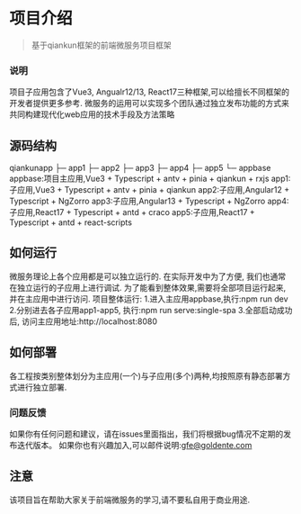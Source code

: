# 项目介绍
> 基于qiankun框架的前端微服务项目框架

### 说明
项目子应用包含了Vue3, Angualr12/13, React17三种框架,可以给擅长不同框架的开发者提供更多参考.
微服务的运用可以实现多个团队通过独立发布功能的方式来共同构建现代化web应用的技术手段及方法策略 

## 源码结构
qiankunapp 
├─ app1 
├─ app2 
├─ app3 
├─ app4 
├─ app5 
└─ appbase 
appbase:项目主应用,Vue3 + Typescript + antv + pinia + qiankun + rxjs
app1:子应用,Vue3 + Typescript + antv + pinia + qiankun
app2:子应用,Angular12 + Typescript + NgZorro
app3:子应用,Angular13 + Typescript + NgZorro
app4:子应用,React17 + Typescript + antd + craco
app5:子应用,React17 + Typescript + antd + react-scripts

## 如何运行
微服务理论上各个应用都是可以独立运行的. 在实际开发中为了方便, 我们也通常在独立运行的子应用上进行调试.
为了能看到整体效果,需要将全部项目运行起来,并在主应用中进行访问.
项目整体运行:
1.进入主应用appbase,执行:npm run dev
2.分别进去各子应用app1-app5, 执行:npm run serve:single-spa
3.全部启动成功后, 访问主应用地址:http://localhost:8080

## 如何部署
各工程按类别整体划分为主应用(一个)与子应用(多个)两种,均按照原有静态部署方式进行独立部署.

### 问题反馈
如果你有任何问题和建议，请在issues里面指出，我们将根据bug情况不定期的发布迭代版本。
如果你也有兴趣加入,可以邮件说明:gfe@goldente.com

## 注意
该项目旨在帮助大家关于前端微服务的学习,请不要私自用于商业用途.
